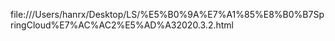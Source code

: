 
file:///Users/hanrx/Desktop/LS/%E5%B0%9A%E7%A1%85%E8%B0%B7SpringCloud%E7%AC%AC2%E5%AD%A32020.3.2.html



















